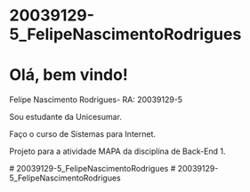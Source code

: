 # 20039129-5_FelipeNascimentoRodrigues
# Olá, bem vindo!
<p>Felipe Nascimento Rodrigues- RA: 20039129-5<p>
<p>Sou estudante da Unicesumar.<p>
<p>Faço o curso de Sistemas para Internet.<p>
<p>Projeto para a atividade MAPA da disciplina de Back-End 1.<p># 20039129-5_FelipeNascimentoRodrigues
# 20039129-5_FelipeNascimentoRodrigues
